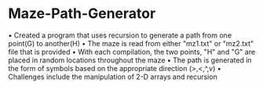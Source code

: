 # Maze-Path-Generator
•	Created a program that uses recursion to generate a path from one point(G) to another(H)
•	The maze is read from either "mz1.txt" or "mz2.txt" file that is provided
•	With each compilation, the two points, "H" and "G" are placed in random locations throughout the maze
•	The path is generated in the form of symbols based on the appropriate direction (>,<,^,v)
•	Challenges include the manipulation of 2-D arrays and recursion
